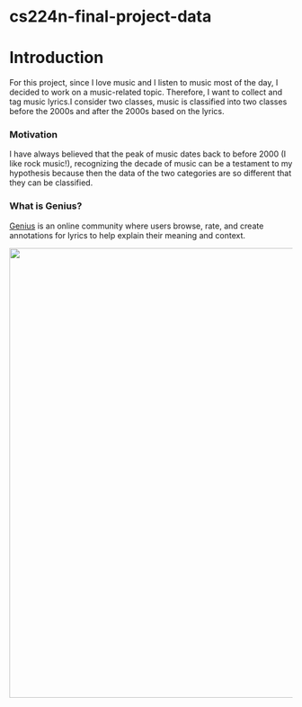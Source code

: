 # cs224n-final-project-data
# Introduction
For this project, since I love music and I listen to music most of the day, I decided to work on a music-related topic. Therefore, I want to collect and tag music lyrics.I consider two classes, music is classified into two classes before the 2000s and after the 2000s based on the lyrics.

### Motivation 
I have always believed that the peak of music dates back to before 2000 (I like rock music!), recognizing the decade of music can be a testament to my hypothesis because then the data of the two categories are so different that they can be classified.

### What is Genius?
[Genius](https://genius.com/) is an online community where users browse, rate, and create annotations for lyrics to help explain their meaning and context.

<p align="center">
  <img src="Images/genius_demo2.gif" width = 800>
</p>

